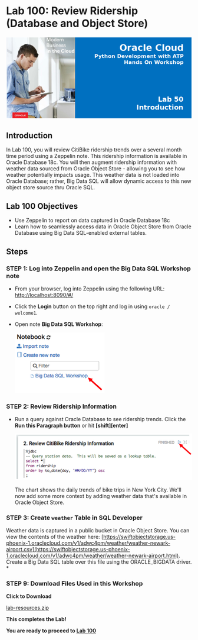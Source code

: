 # Lab 100: Review Ridership (Database and Object Store)
  ![](images/050/Title.png)

## Introduction

In Lab 100, you will review CitiBike ridership trends over a several month time period using a Zeppelin note.  This ridership information is available in Oracle Database 18c.  You will then augment ridership information with weather data sourced from Oracle Object Store - allowing you to see how weather potentially impacts usage.  This weather data is not loaded into Oracle Database; rather, Big Data SQL will allow dynamic access to this new object store source thru Oracle SQL.   

## Lab 100 Objectives

- Use Zeppelin to report on data captured in Oracle Database 18c
- Learn how to seamlessly access data in Oracle Object Store from Oracle Database using Big Data SQL-enabled external tables.

## Steps

### **STEP 1:** Log into Zeppelin and open the Big Data SQL Workshop note

* From your browser, log into Zeppelin using the following URL:
  [http://localhost:8090/#/](http://localhost:8090/#/)

* Click the **Login** button on the top right and log in using `oracle / welcome1`.

* Open note **Big Data SQL Workshop**:

    ![](images/100/open-note.png)

### **STEP 2:** Review Ridership Information

* Run a query against Oracle Database to see ridership trends.  Click the **Run this Paragraph button** or hit **[shift][enter]**

  ![](images/100/run-paragraph.png)
  
  The chart shows the daily trends of bike trips in New York City. We'll now add some more context by adding weather data that's available in Oracle Object Store.


### **STEP 3:** Create `weather` Table in SQL Developer
Weather data is captured in a public bucket in Oracle Object Store.  You can view the contents of the weather here:  [https://swiftobjectstorage.us-phoenix-1.oraclecloud.com/v1/adwc4pm/weather/weather-newark-airport.csv](https://swiftobjectstorage.us-phoenix-1.oraclecloud.com/v1/adwc4pm/weather/weather-newark-airport.html).  Create a Big Data SQL table over this file using the ORACLE_BIGDATA driver.
*


### **STEP 9:** Download Files Used in this Workshop

**Click to Download**

[lab-resources.zip](https://dgcameron.github.io/python4atp/workshops/python4atp/lab-resources.zip)

**This completes the Lab!**

**You are ready to proceed to [Lab 100](LabGuide100.md)**
